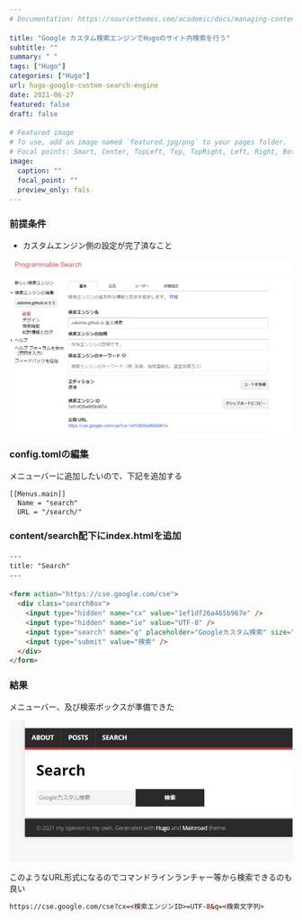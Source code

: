 ```yaml
---
# Documentation: https://sourcethemes.com/academic/docs/managing-content/

title: "Google カスタム検索エンジンでHugoのサイト内検索を行う"
subtitle: ""
summary: " "
tags: ["Hugo"]
categories: ["Hugo"]
url: hugo-google-custom-search-engine
date: 2021-06-27
featured: false
draft: false

# Featured image
# To use, add an image named `featured.jpg/png` to your pages folder.
# Focal points: Smart, Center, TopLeft, Top, TopRight, Left, Right, BottomLeft, Bottom, BottomRight.
image:
  caption: ""
  focal_point: ""
  preview_only: fals
---
```






### 前提条件

- カスタムエンジン側の設定が完了済なこと

![image-20210626223508573](image-20210626223508573.png)

### config.tomlの編集

メニューバーに追加したいので、下記を追加する

```
[[Menus.main]]
  Name = "search"
  URL = "/search/"
```

### content/search配下にindex.htmlを追加

```html
---
title: "Search"
---

<form action="https://cse.google.com/cse">
  <div class="searchBox">
    <input type="hidden" name="cx" value="1ef1df26a465b967e" />
    <input type="hidden" name="ie" value="UTF-8" />
    <input type="search" name="q" placeholder="Googleカスタム検索" size="30" autocomplete="off" />
    <input type="submit" value="検索" />
  </div>
</form>
```

### 結果

メニューバー、及び検索ボックスが準備できた

![image-20210626223725020](image-20210626223725020.png)

このようなURL形式になるのでコマンドラインランチャー等から検索できるのも良い

```html
https://cse.google.com/cse?cx=<検索エンジンID>=UTF-8&q=<検索文字列>
```

